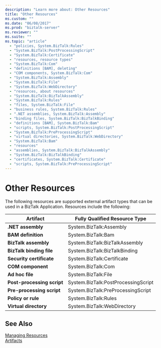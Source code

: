 ```yaml
---
description: "Learn more about: Other Resources"
title: "Other Resources"
ms.custom: ""
ms.date: "06/08/2017"
ms.prod: "biztalk-server"
ms.reviewer: ""
ms.suite: ""
ms.topic: "article"
  - "policies, System.BizTalk:Rules"
  - "System.BizTalk:PostProcessingScript"
  - "System.BizTalk:Certificate"
  - "resources, resource types"
  - "System.BizTalk:Com"
  - "definitions [BAM], deleting"
  - "COM components, System.BizTalk:Com"
  - "System.BizTalk:Assembly"
  - "System.BizTalk:File"
  - "System.BizTalk:WebDirectory"
  - "resources, about resources"
  - "System.BizTalk:BizTalkAssembly"
  - "System.BizTalk:Rules"
  - "files, System.BizTalk:File"
  - "business rules, System.BizTalk:Rules"
  - ".NET assemblies, System.BizTalk:Assembly"
  - "binding files, System.BizTalk:BizTalkBinding"
  - "definitions [BAM], System.BizTalk:Bam"
  - "scripts, System.BizTalk:PostProcessingScript"
  - "System.BizTalk:PreProcessingScript"
  - "virtual directories, System.BizTalk:WebDirectory"
  - "System.BizTalk:Bam"
  - "resources"
  - "assemblies, System.BizTalk:BizTalkAssembly"
  - "System.BizTalk:BizTalkBinding"
  - "certificates, System.BizTalk:Certificate"
  - "scripts, System.BizTalk:PreProcessingScript"
---
```

# Other Resources
The following resources are supported external artifact types that can be used in a BizTalk Application. Resources include the following:  
  
|Artifact|Fully Qualified Resource Type|  
|--------------|-----------------------------------|  
|**.NET assembly**|System.BizTalk:Assembly|  
|**BAM definition**|System.BizTalk:Bam|  
|**BizTalk assembly**|System.BizTalk:BizTalkAssembly|  
|**BizTalk binding file**|System.BizTalk:BizTalkBinding|  
|**Security certificate**|System.BizTalk:Certificate|  
|**COM component**|System.BizTalk:Com|  
|**Ad hoc file**|System.BizTalk:File|  
|**Post-processing script**|System.BizTalk:PostProcessingScript|  
|**Pre-processing script**|System.BizTalk:PreProcessingScript|  
|**Policy or rule**|System.BizTalk:Rules|  
|**Virtual directory**|System.BizTalk:WebDirectory|  
  
## See Also  
 [Managing Resources](../core/managing-resources.md)   
 [Artifacts](../core/artifacts.md)
